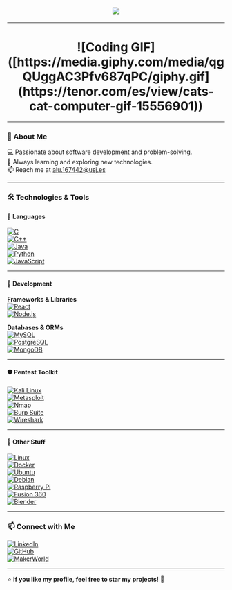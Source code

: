 <h1 align="center">
  <img src="https://readme-typing-svg.demolab.com?font=Fira+Code&size=24&pause=1000&color=F7F7F7&center=true&vCenter=true&width=600&lines=Hi+there!+I'm+Maximo+🚀;Passionate+Engineer+%26+Tech+Enthusiast!">
</h1>

---

<h1 align="center">
  ![Coding GIF]([https://media.giphy.com/media/qgQUggAC3Pfv687qPC/giphy.gif](https://tenor.com/es/view/cats-cat-computer-gif-15556901))
</h1>

---

### 📖 About Me
💻 Passionate about software development and problem-solving.  
🚀 Always learning and exploring new technologies.  
📫 Reach me at [alu.167442@usj.es](mailto:alu.167442@usj.es)  

---

### 🛠 Technologies & Tools

#### 🚀 Languages
[![C](https://img.shields.io/badge/C-A8B9CC?style=for-the-badge&logo=c&logoColor=white)](https://en.cppreference.com/w/c)  
[![C++](https://img.shields.io/badge/C++-00599C?style=for-the-badge&logo=c%2b%2b&logoColor=white)](https://cplusplus.com/doc/)  
[![Java](https://img.shields.io/badge/Java-007396?style=for-the-badge&logo=java&logoColor=white)](https://docs.oracle.com/en/java/)  
[![Python](https://img.shields.io/badge/Python-3776AB?style=for-the-badge&logo=python&logoColor=white)](https://docs.python.org/3/)  
[![JavaScript](https://img.shields.io/badge/JavaScript-F7DF1E?style=for-the-badge&logo=javascript&logoColor=black)](https://developer.mozilla.org/en-US/docs/Web/JavaScript)  

---

#### 🔧 Development  
**Frameworks & Libraries**  
[![React](https://img.shields.io/badge/React-61DAFB?style=for-the-badge&logo=react&logoColor=black)](https://react.dev/)  
[![Node.js](https://img.shields.io/badge/Node.js-339933?style=for-the-badge&logo=node.js&logoColor=white)](https://nodejs.org/en/docs/)  

**Databases & ORMs**  
[![MySQL](https://img.shields.io/badge/MySQL-4479A1?style=for-the-badge&logo=mysql&logoColor=white)](https://dev.mysql.com/doc/)  
[![PostgreSQL](https://img.shields.io/badge/PostgreSQL-336791?style=for-the-badge&logo=postgresql&logoColor=white)](https://www.postgresql.org/docs/)  
[![MongoDB](https://img.shields.io/badge/MongoDB-47A248?style=for-the-badge&logo=mongodb&logoColor=white)](https://www.mongodb.com/docs/)  

---

#### 🛡 Pentest Toolkit  
[![Kali Linux](https://img.shields.io/badge/Kali_Linux-557C94?style=for-the-badge&logo=kali-linux&logoColor=white)](https://www.kali.org/docs/)  
[![Metasploit](https://img.shields.io/badge/Metasploit-1572B6?style=for-the-badge&logo=metasploit&logoColor=white)](https://docs.metasploit.com/)  
[![Nmap](https://img.shields.io/badge/Nmap-00479C?style=for-the-badge&logo=nmap&logoColor=white)](https://nmap.org/book/man.html)  
[![Burp Suite](https://img.shields.io/badge/Burp_Suite-FF7139?style=for-the-badge&logo=burp-suite&logoColor=white)](https://portswigger.net/burp/documentation)  
[![Wireshark](https://img.shields.io/badge/Wireshark-1679A7?style=for-the-badge&logo=wireshark&logoColor=white)](https://www.wireshark.org/docs/)  

---

#### 🎯 Other Stuff  
[![Linux](https://img.shields.io/badge/Linux-FCC624?style=for-the-badge&logo=linux&logoColor=black)](https://www.linux.org/pages/download/)  
[![Docker](https://img.shields.io/badge/Docker-2496ED?style=for-the-badge&logo=docker&logoColor=white)](https://docs.docker.com/)  
[![Ubuntu](https://img.shields.io/badge/Ubuntu-E95420?style=for-the-badge&logo=ubuntu&logoColor=white)](https://ubuntu.com/)  
[![Debian](https://img.shields.io/badge/Debian-A81D33?style=for-the-badge&logo=debian&logoColor=white)](https://www.debian.org/doc/)  
[![Raspberry Pi](https://img.shields.io/badge/Raspberry_Pi-A22846?style=for-the-badge&logo=raspberry-pi&logoColor=white)](https://www.raspberrypi.com/documentation/)  
[![Fusion 360](https://img.shields.io/badge/Fusion_360-FAA41A?style=for-the-badge&logo=autodesk&logoColor=white)](https://help.autodesk.com/view/fusion360/ENU/)  
[![Blender](https://img.shields.io/badge/Blender-F5792A?style=for-the-badge&logo=blender&logoColor=white)](https://docs.blender.org/manual/en/latest/)  

---

### 📫 Connect with Me  
[![LinkedIn](https://img.shields.io/badge/LinkedIn-0A66C2?style=for-the-badge&logo=linkedin&logoColor=white)](https://www.linkedin.com/in/maximo-valenciano-alvarez/)  
[![GitHub](https://img.shields.io/badge/GitHub-181717?style=for-the-badge&logo=github&logoColor=white)](https://github.com/Mxz-11)  
[![MakerWorld](https://img.shields.io/badge/MakerWorld-00AEEF?style=for-the-badge&logo=makerworld&logoColor=white)](https://makerworld.com/en/@max_zgz)  

---

⭐ **If you like my profile, feel free to star my projects!** 🚀
